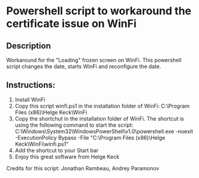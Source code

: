 # Powershell script to workaround the certificate issue on WinFi

## Description

Workaround for the "Loading" frozen screen on WinFi. This powershell script changes the date, starts WinFi and reconfigure the date.

## Instructions:

1. Install WinFi
2. Copy this script winfi.ps1 in the installation folder of WinFi: C:\Program Files (x86)\Helge Keck\WinFi
3. Copy the shortchut in the installation folder of WinFi. The shortcut is using the following command to start the script: C:\Windows\System32\WindowsPowerShell\v1.0\powershell.exe -noexit -ExecutionPolicy Bypass -File "C:\Program Files (x86)\Helge Keck\WinFi\winfi.ps1"
4. Add the shortcut to your Start bar
5. Enjoy this great software from Helge Keck

Credits for this script: Jonathan Rambeau, Andrey Paramonov